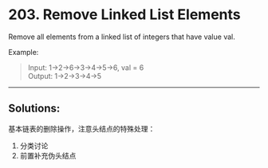 # 203. Remove Linked List Elements

Remove all elements from a linked list of integers that have value val.

Example:

> Input:  1->2->6->3->4->5->6, val = 6  
Output: 1->2->3->4->5

---
## Solutions:
基本链表的删除操作，注意头结点的特殊处理：
1. 分类讨论
2. 前置补充伪头结点